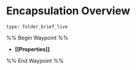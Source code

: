 # Encapsulation Overview
 
```ccard
type: folder_brief_live
```
 
%% Begin Waypoint %%
- **[[Properties]]**

%% End Waypoint %%
